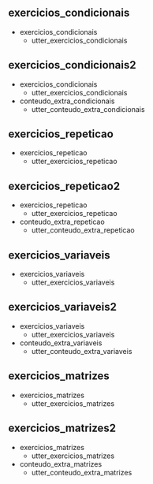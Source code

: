 ## exercicios_condicionais
* exercicios_condicionais
    - utter_exercicios_condicionais

## exercicios_condicionais2
* exercicios_condicionais
    - utter_exercicios_condicionais
* conteudo_extra_condicionais
    - utter_conteudo_extra_condicionais

## exercicios_repeticao
* exercicios_repeticao
    - utter_exercicios_repeticao

## exercicios_repeticao2
* exercicios_repeticao
    - utter_exercicios_repeticao
* conteudo_extra_repeticao
    - utter_conteudo_extra_repeticao

## exercicios_variaveis
* exercicios_variaveis
    - utter_exercicios_variaveis

## exercicios_variaveis2
* exercicios_variaveis
    - utter_exercicios_variaveis
* conteudo_extra_variaveis
    - utter_conteudo_extra_variaveis

## exercicios_matrizes
* exercicios_matrizes
    - utter_exercicios_matrizes

## exercicios_matrizes2
* exercicios_matrizes
    - utter_exercicios_matrizes
* conteudo_extra_matrizes
    - utter_conteudo_extra_matrizes